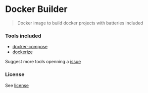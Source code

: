 # Docker Builder
> Docker image to build docker projects with batteries included

### Tools included

 - [docker-compose](https://docs.docker.com/compose)
 - [dockerize](https://github.com/jwilder/dockerize)

Suggest more tools openning a [issue](https://gitlab.com/pantacor/internal/dockerbuilder/issues)

### License

See [license](/LICENSE)
